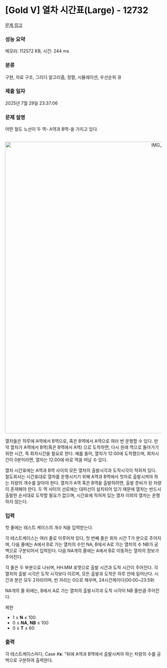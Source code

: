 # [Gold V] 열차 시간표(Large) - 12732 

[문제 링크](https://www.acmicpc.net/problem/12732) 

### 성능 요약

메모리: 112572 KB, 시간: 244 ms

### 분류

구현, 자료 구조, 그리디 알고리즘, 정렬, 시뮬레이션, 우선순위 큐

### 제출 일자

2025년 7월 29일 23:37:06

### 문제 설명

<p>어떤 철도 노선이 두 역- A역과 B역-을 가지고 있다.</p>

<p style="text-align: center;"><br>
<img alt="IMG_6360.JPG" src="" style="height:934px; width:1024px"></p>

<p>열차들은 하루에 A역에서 B역으로, 혹은 B역에서 A역으로 여러 번 운행할 수 있다. 만약 열차가 A역에서 B역(혹은 B역에서 A역) 으로 도착하면, 다시 원래 역으로 돌아가기 위한 시간, 즉 회차시간을 필요로 한다. 예를 들어, 열차가 12:00에 도착했으며, 회차시간이 0분이라면, 열차는 12:00에 바로 역을 떠날 수 있다.</p>

<p>열차 시간표에는 A역과 B역 사이의 모든 열차의 출발시각과 도착시각이 적혀져 있다. 철도회사는 시간표대로 열차를 운행시키기 위해 A역과 B역에서 첫차로 출발시켜야 하는 차량의 개수를 알아야 한다. 열차가 A역 혹은 B역을 출발하려면, 출발 준비가 된 차량이 존재해야 한다. 두 역 사이의 선로에는 대피선이 설치되어 있기 때문에 열차는 반드시 출발한 순서대로 도착할 필요가 없으며, 시간표에 적혀져 있는 열차 이외의 열차는 운행하지 않는다.</p>

### 입력 

 <p>첫 줄에는 테스트 케이스의 개수 N을 입력받는다.</p>

<p>각 테스트케이스는 여러 줄로 이루어져 있다, 첫 번째 줄은 회차 시간 T가 분으로 주어지며, 다음 줄에는 A에서 B로 가는 열차의 수인 NA, B에서 A로 가는 열차의 수 NB가 공백으로 구분되어서 입력된다. 다음 NA개의 줄에는 A에서 B로 이동하는 열차의 정보가 주어진다.</p>

<p>각 줄은 두 부분으로 나뉘며, HH:MM 포맷으로 출발 시간과 도착 시간이 주어진다. 각 열차의 출발 시각은 도착 시각보다 이르며, 모든 출발과 도착은 하루 안에 일어난다. 시간과 분은 모두 2자리이며, 빈 자리는 0으로 채우며, 24시간제이다(00:00~23:59)</p>

<p>NA개의 줄 뒤에는, B에서 A로 가는 열차의 출발시각과 도착 시각이 NB 줄만큼 주어진다.</p>

<p>제한</p>

<ul>
	<li>1 ≤ <strong>N</strong> ≤ 100</li>
	<li>0 ≤ <strong>NA</strong>, <strong>NB</strong> ≤ 100</li>
	<li>0 ≤ <strong>T</strong> ≤ 60</li>
</ul>

### 출력 

 <p>각 테스트케이스마다, Case #<strong>x</strong>: "뒤에 A역과 B역에서 출발시켜야 하는 차량의 수를 공백으로 구분하여 출력한다.</p>

